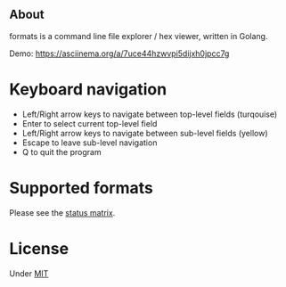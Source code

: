 ## About

formats is a command line file explorer / hex viewer, written in Golang.


Demo: https://asciinema.org/a/7uce44hzwvpi5dijxh0jpcc7g


# Keyboard navigation
* Left/Right arrow keys to navigate between top-level fields (turqouise)
* Enter to select current top-level field
* Left/Right arrow keys to navigate between sub-level fields (yellow)
* Escape to leave sub-level navigation
* Q to quit the program


# Supported formats
Please see the [status matrix](STATUS.md).


# License

Under [MIT](LICENSE)
